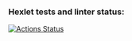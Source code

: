 ### Hexlet tests and linter status:
[![Actions Status](https://github.com/Onlyal33/layout-designer-project-lvl2/workflows/hexlet-check/badge.svg)](https://github.com/Onlyal33/layout-designer-project-lvl2/actions)